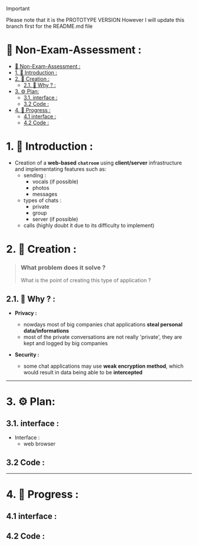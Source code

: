 > [!IMPORTANT]
> Please note that it is the PROTOTYPE VERSION
> However I will update this branch first for the README.md file

# 🔰 Non-Exam-Assessment :

- [🔰 Non-Exam-Assessment :](#-non-exam-assessment-)
- [1. 💠 Introduction :](#1--introduction-)
- [2. :hammer: Creation :](#2-hammer-creation-)
  - [2.1. 🤔 Why ? :](#21--why--)
- [3. ⚙️ Plan:](#3-️-plan)
  - [3.1. interface :](#31-interface-)
  - [3.2 Code :](#32-code-)
- [4. 🚧 Progress :](#4--progress-)
  - [4.1 interface :](#41-interface-)
  - [4.2 Code :](#42-code-)


# 1. 💠 Introduction :

* Creation of a **web-based** **`chatroom`** using **client/server** infrastructure and implementating features such as:
    * sending :
        * vocals (if possible)
        * photos
        * messages
    * types of chats :
        * private
        * group
        * server (if possible)
    * calls (highly doubt it due to its difficulty to implement)

# 2. :hammer: Creation :

> ### What problem does it solve ?
> What is the point of creating this type of application ?

## 2.1. 🤔 Why ? :

- **Privacy :**
    - nowdays most of big companies chat applications **steal personal data/informations**
    - most of the private conversations are not really 'private', they are kept and logged by big companies 

- **Security :**
    - some chat applications may use **weak encryption method**, which would result in data being able to be **intercepted**

---

# 3. ⚙️ Plan:

## 3.1. interface :
* Interface :
    - web browser

## 3.2 Code :

---

# 4. 🚧 Progress :

## 4.1 interface :

## 4.2 Code :
